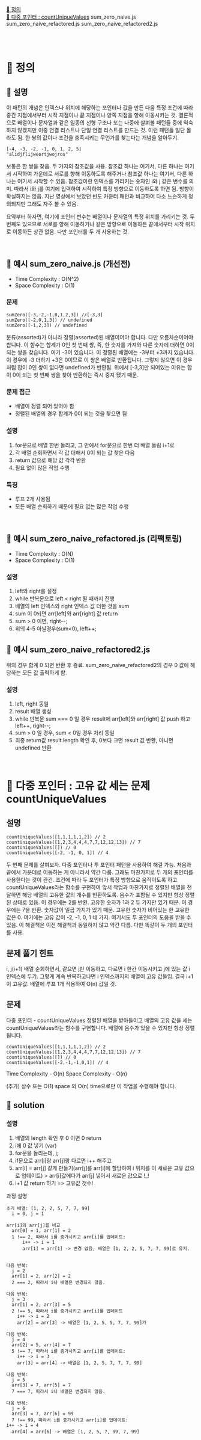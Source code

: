 <a href="#1">🐣 정의</a> <br/>
<a href="#2">🐣 다중 포인터 : countUniqueValues</a>
sum_zero_naive.js
sum_zero_naive_refactored.js
sum_zero_naive_refactored2.js

<br/>
<br/>

# 🐣 정의 <span id="1">


## 🐣 설명
이 패턴의 개념은 인덱스나 위치에 해당하는 포인터나 값을 만든 다음 특정 조건에 따라 중간 지점에서부터 시작 지점이나 끝 지점이나 양쪽 지점을 향해 이동시키는 것. 결론적으로  배열이나 문자열과 같은 일종의 선형 구조나 또는 나중에 살펴볼 패턴들 중에 익숙하지 않겠지만 이중 연결 리스트나 단일 연결 리스트를 만드는 것. 이런 패턴들 일단 몰라도 됨.
한 쌍의 값이나 조건을 충족시키는 무언가를 찾는다는 개념을 알아두기.
```
[-4, -3, -2, -1, 0, 1, 2, 5]
"alidjflijweortjwojros"
```
보통은 한 쌍을 찾음. 두 가지의 참조값을 사용. 참조값 하나는 여기서, 다른 하나는 여기서 시작하여 가운데로 서로를 향해 이동하도록 해주거나 참조값 하나는 여기서, 다른 하나는 여기서 시작할 수 있음. 참조값이란 인덱스를 가리키는 숫자인
i와 j 같은 변수를 의미.
따라서 i와 j를 여기에 입력하여 시작하여 특정 방향으로 이동하도록 하면 됨. 방향이 확실하지는 않음.
지난 영상에서 보았던 빈도 카운터 패턴과 비교하여 다소 느슨하게 정의되지만 그래도 자주 볼 수 있음.

요약부터 하자면, 여기에 포인터 변수는 배열이나 문자열의 특정 위치를 가리키는 것. 두 번째도 있으므로 서로를 향해 이동하거나 같은 방향으로 이동하든 끝에서부터 시작 위치로 이동하든 상관 없음. 다만 포인터를 두 개 사용하는 것.

</br>

## 🐣 예시 sum_zero_naive.js (개선전)
- Time Complexity : O(N^2)
- Space Complexity : O(1)

### 문제
```
sumZero([-3,-2,-1,0,1,2,3]) //[-3,3]
sumZero([-2,0,1,3]) // undefined
sumZero([-1,2,3]) // undefined
```
분류(assorted)가 아니라 정렬(assorted)된 배열이어야 합니다. 다만 오름차순이어야 합니다. 이 함수는 합계가 0인 첫 번째 쌍, 즉, 한 숫자를 가져와 다른 숫자에 더하면 0이 되는 쌍을 찾습니다. 여기 -3이 있습니다. 이 정렬된 배열에는 -3부터 +3까지 있습니다. 이 경우에 -3 더하기 +3은 0이므로 이 쌍은 배열로 반환됩니다. 그렇지 않으면 이 경우처럼 합이 0인 쌍이 없다면 undefined가 반환됨. 위에서 [-3,3]만 되어있는 이유는 합이 0이 되는 첫 번째 쌍을 찾아 반환하는 즉시 중지 됐기 때문.

### 문제 접근
- 배열이 정렬 되어 있어야 함
- 정렬된 배열의 경우 합계가 0이 되는 것을 찾으면 됨

### 설명
1. for문으로 배열 한번 돌리고, 그 안에서 for문으로 한번 더 배열 돌림 i+1로 
2. 각 배열 순회하면서 각 값 더해서 0이 되는 값 찾은 다음
3. return 값으로 해당 값 각각 반환
4. 필요 없이 많은 작업 수행

### 특징
- 루프 2개 사용됨
- 모든 배열 순회하기 때문에 필요 없는 많은 작업 수행


</br>

## 🐣 예시 sum_zero_naive_refactored.js (리팩토링) 
- Time Complexity : O(N)
- Space Complexity : O(1)

### 설명
1. left와 right를 설정
2. while 반복문으로 left < right 될 때까지 진행
3. 배열의 left 인덱스와 right 인덱스 값 더한 것을 sum
4. sum 이 0되면 arr[left]와 arr[right] 값 return
5. sum > 0 이면, right--;
6. 위의 4-5 아닐경우(sum<0), left++;



## 🐣 예시 sum_zero_naive_refactored2.js
위의 경우 합계 0 되면 반환 후 종료. sum_zero_naive_refactored2의 경우 0 값에 해당하는 모든 값 출력하게 함.

### 설명
1. left, right 동일
2. result 배열 생성
3. while 반복문 sum === 0 일 경우 result에 arr[left]와 arr[right] 값 push 하고 left++, right--;
4. sum > 0 일 경우, sum < 0일 경우 처리 동일
5. 최종 return값 result.length 확인 후, 0보다 크면 result 값 반환, 아니면 undefined 반환


<br/>

# 🐣 다중 포인터 : 고유 값 세는 문제 countUniqueValues <span id="2">

## 설명
```
countUniqueValues([1,1,1,1,1,2]) // 2
countUniqueValues([1,2,3,4,4,4,7,7,12,12,13]) // 7
countUniqueValues([]) // 0
countUniqueValues([-2, -1, 0, 1]) // 4
```
두 번째 문제를 살펴보자. 다중 포인터나 투 포인터 패턴을 사용하여 해결 가능. 처음과 끝에서 가운데로 이동하는 게 아니라서 약간 다름. 그래도 마찬가지로 두 개의 포인터를 사용한다는 것이 관건.
조건에 따라 두 포인터가 특정 방향으로 움직이도록 하고 countUniqueValues라는 함수를 구현하여 앞서 작업과 마찬가지로 정렬된 배열을 전달하면 해당 배열의 고유한 값의 개수를 반환하도록.
음수가 포함될 수 있지만 항상 정렬된 상태로 있음. 이 경우에는 2를 반환. 고유한 숫자가 1과 2 두 가지만 있기 때문. 이 경우에는 7을 반환. 숫자값이 일곱 가지가 있기 때문.
고유한 숫자가 비어있는 한 고유한 값은 0. 여기에는 고유 값이 -2, -1, 0, 1 네 가지. 여기서도 투 포인터의 도움을 받을 수 있음. 이 해결책은 이전 해결책과 동일하지 않고 약간 다름. 다만 똑같이 두 개의 포인터를 사용.

## 문제 풀기 힌트
i, j(i+1) 배열 순회하면서, 같으면 j만 이동하고, 다르면 i 한칸 이동시키고 j에 있는 값 i 인덱스에 두기. 그렇게 계속 반복하고나면 i 인덱스까지의 배열이 고유 값들임. 결국 i+1이 고유값. 
배열에 루프 1개 적용하여 O(n) 값일 것.

## 문제
다중 포인터 - countUniqueValues
정렬된 배열을 받아들이고 배열의 고유 값을 세는 countUniqueValues라는 함수를 구현합니다. 배열에 음수가 있을 수 있지만 항상 정렬됩니다.
```
countUniqueValues([1,1,1,1,1,2]) // 2
countUniqueValues([1,2,3,4,4,4,7,7,12,12,13]) // 7
countUniqueValues([]) // 0
countUniqueValues([-2,-1,-1,0,1]) // 4
```
Time Complexity - O(n)
Space Complexity - O(n)

(추가) 상수 또는 O(1) space 와 O(n) time으로만 이 작업을 수행해야 합니다.

## 🐣 solution
### 설명
1. 배열의 length 확인 후 0 이면 0 return
2. i에 0 값 넣기 (var)
3. for문을 돌리는데, j;
4. if문으로 arr[i]랑 arr[j]랑 다르면 i++ 해주고
5. arr[i] = arr[j] 같게 만들기(arr[j]를 arr[i]에 할당하여 i 위치를 이 새로운 고유 값으로 업데이트) > arr[i]값에다가 arr[j] 넣어서 새로운 값으로 !_! 
6. i+1 값 return 하기 => 고유값 갯수!

과정 설명
```
초기 배열: [1, 2, 2, 5, 7, 7, 99]
  i = 0, j = 1

arr[i]와 arr[j]를 비교
  arr[0] = 1, arr[1] = 2
  1 !== 2, 따라서 i를 증가시키고 arr[i]를 업데이트:
      i++ -> i = 1
      arr[1] = arr[1] -> 변경 없음, 배열은 [1, 2, 2, 5, 7, 7, 99]로 유지.


다음 반복:
  j = 2
  arr[1] = 2, arr[2] = 2
  2 === 2, 따라서 i나 배열은 변경되지 않음.

다음 반복:
  j = 3
  arr[1] = 2, arr[3] = 5
  2 !== 5, 따라서 i를 증가시키고 arr[i]를 업데이트
    i++ -> i = 2
    arr[2] = arr[3] -> 배열은 [1, 2, 5, 5, 7, 7, 99]가

다음 반복:
  j = 4
  arr[2] = 5, arr[4] = 7
  5 !== 7, 따라서 i를 증가시키고 arr[i]를 업데이트:
    i++ -> i = 3
    arr[3] = arr[4] -> 배열은 [1, 2, 5, 7, 7, 7, 99]

다음 반복:
  j = 5
  arr[3] = 7, arr[5] = 7
  7 === 7, 따라서 i나 배열은 변경되지 않음.

다음 반복:
  j = 6
  arr[3] = 7, arr[6] = 99
  7 !== 99, 따라서 i를 증가시키고 arr[i]를 업데이트:
i++ -> i = 4
  arr[4] = arr[6] -> 배열은 [1, 2, 5, 7, 99, 7, 99]
```